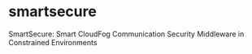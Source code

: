 # smartsecure
SmartSecure: Smart CloudFog Communication Security Middleware in Constrained Environments
